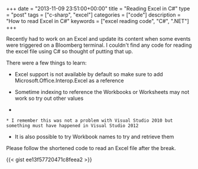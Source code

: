 +++
date = "2013-11-09 23:51:00+00:00"
title = "Reading Excel in C#"
type = "post"
tags = ["c-sharp", "excel"]
categories = ["code"]
description = "How to read Excel in C#"
keywords = ["excel reading code", "C#", ".NET"]
+++


Recently had to work on an Excel and update its content when some events were triggered on a Bloomberg terminal. I couldn't find any code for reading the excel file using C# so thought of putting that up.

There were a few things to learn:



	
  * Excel support is not available by default so make sure to add Microsoft.Office.Interop.Excel as a reference

	
  * Sometime indexing to reference the Workbooks or Worksheets may not work so try out other values

	
  * 

	
    * I remember this was not a problem with Visual Studio 2010 but something must have happened in Visual Studio 2012




	
  * It is also possible to try Workbook names to try and retrieve them


Please follow the shortened code to read an Excel file after the break.

<!-- more -->

{{< gist ee13f57720471c8feea2 >}}







